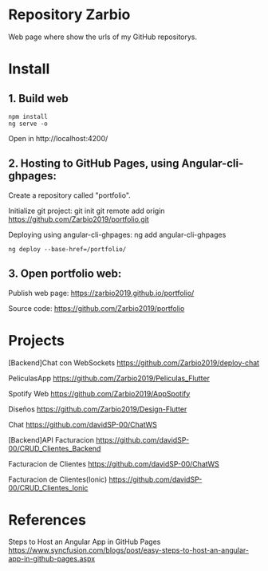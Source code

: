 # Repository Zarbio

Web page where show the urls of my GitHub repositorys.

# Install

## 1. Build web
    npm install
    ng serve -o

Open in http://localhost:4200/

## 2. Hosting to GitHub Pages, using Angular-cli-ghpages:

Create a repository called "portfolio".

Initialize git project:
	git init
	git remote add origin https://github.com/Zarbio2019/portfolio.git
	
Deploying using angular-cli-ghpages:
	ng add angular-cli-ghpages
	
	ng deploy --base-href=/portfolio/

## 3. Open portfolio web:
Publish web page: https://zarbio2019.github.io/portfolio/

Source code: https://github.com/Zarbio2019/portfolio

# Projects

[Backend]Chat con WebSockets
https://github.com/Zarbio2019/deploy-chat

PeliculasApp
https://github.com/Zarbio2019/Peliculas_Flutter

Spotify Web
https://github.com/Zarbio2019/AppSpotify

Diseños
https://github.com/Zarbio2019/Design-Flutter

Chat
https://github.com/davidSP-00/ChatWS

[Backend]API Facturacion
https://github.com/davidSP-00/CRUD_Clientes_Backend

Facturacion de Clientes
https://github.com/davidSP-00/ChatWS

Facturacion de Clientes(Ionic)
https://github.com/davidSP-00/CRUD_Clientes_Ionic

# References

Steps to Host an Angular App in GitHub Pages
https://www.syncfusion.com/blogs/post/easy-steps-to-host-an-angular-app-in-github-pages.aspx
